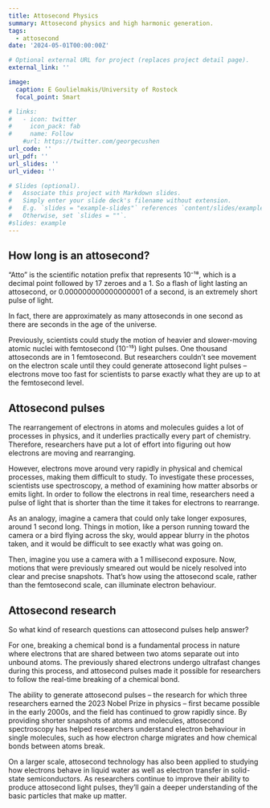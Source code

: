 ```yaml
---
title: Attosecond Physics
summary: Attosecond physics and high harmonic generation.
tags:
  - attosecond
date: '2024-05-01T00:00:00Z'

# Optional external URL for project (replaces project detail page).
external_link: ''

image:
  caption: E Goulielmakis/University of Rostock
  focal_point: Smart

# links:
#   - icon: twitter
#     icon_pack: fab
#     name: Follow
    #url: https://twitter.com/georgecushen
url_code: ''
url_pdf: ''
url_slides: ''
url_video: ''

# Slides (optional).
#   Associate this project with Markdown slides.
#   Simply enter your slide deck's filename without extension.
#   E.g. `slides = "example-slides"` references `content/slides/example-slides.md`.
#   Otherwise, set `slides = ""`.
#slides: example
---
```


 ## How long is an attosecond?

“Atto” is the scientific notation prefix that represents 10⁻¹⁸, which is a decimal point followed by 17 zeroes and a 1. So a flash of light lasting an attosecond, or 0.000000000000000001 of a second, is an extremely short pulse of light.

In fact, there are approximately as many attoseconds in one second as there are seconds in the age of the universe.

Previously, scientists could study the motion of heavier and slower-moving atomic nuclei with femtosecond (10⁻¹⁵) light pulses. One thousand attoseconds are in 1 femtosecond. But researchers couldn’t see movement on the electron scale until they could generate attosecond light pulses – electrons move too fast for scientists to parse exactly what they are up to at the femtosecond level.

## Attosecond pulses

The rearrangement of electrons in atoms and molecules guides a lot of processes in physics, and it underlies practically every part of chemistry. Therefore, researchers have put a lot of effort into figuring out how electrons are moving and rearranging.

However, electrons move around very rapidly in physical and chemical processes, making them difficult to study. To investigate these processes, scientists use spectroscopy, a method of examining how matter absorbs or emits light. In order to follow the electrons in real time, researchers need a pulse of light that is shorter than the time it takes for electrons to rearrange.

As an analogy, imagine a camera that could only take longer exposures, around 1 second long. Things in motion, like a person running toward the camera or a bird flying across the sky, would appear blurry in the photos taken, and it would be difficult to see exactly what was going on.

Then, imagine you use a camera with a 1 millisecond exposure. Now, motions that were previously smeared out would be nicely resolved into clear and precise snapshots. That’s how using the attosecond scale, rather than the femtosecond scale, can illuminate electron behaviour.

## Attosecond research

So what kind of research questions can attosecond pulses help answer?

For one, breaking a chemical bond is a fundamental process in nature where electrons that are shared between two atoms separate out into unbound atoms. The previously shared electrons undergo ultrafast changes during this process, and attosecond pulses made it possible for researchers to follow the real-time breaking of a chemical bond.

The ability to generate attosecond pulses – the research for which three researchers earned the 2023 Nobel Prize in physics – first became possible in the early 2000s, and the field has continued to grow rapidly since. By providing shorter snapshots of atoms and molecules, attosecond spectroscopy has helped researchers understand electron behaviour in single molecules, such as how electron charge migrates and how chemical bonds between atoms break.

On a larger scale, attosecond technology has also been applied to studying how electrons behave in liquid water as well as electron transfer in solid-state semiconductors. As researchers continue to improve their ability to produce attosecond light pulses, they’ll gain a deeper understanding of the basic particles that make up matter.
